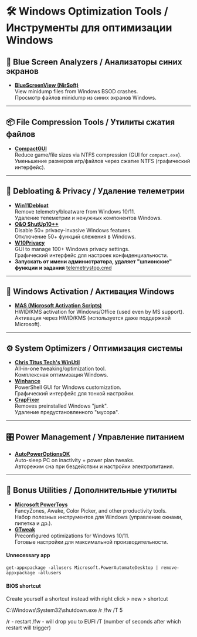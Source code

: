 # 🛠️ **Windows Optimization Tools / Инструменты для оптимизации Windows**  

## 🔵 **Blue Screen Analyzers / Анализаторы синих экранов**  
- [**BlueScreenView (NirSoft)**](https://www.nirsoft.net/utils/bluescreenview-x64.zip)  
  View minidump files from Windows BSOD crashes.  
  Просмотр файлов minidump из синих экранов Windows.  

---

## 📦 **File Compression Tools / Утилиты сжатия файлов**  
- [**CompactGUI**](https://github.com/IridiumIO/CompactGUI/releases/)  
  Reduce game/file sizes via NTFS compression (GUI for `compact.exe`).  
  Уменьшение размеров игр/файлов через сжатие NTFS (графический интерфейс).  

---

## 🚫 **Debloating & Privacy / Удаление телеметрии**  
- [**Win11Debloat**](https://github.com/Raphire/Win11Debloat)  
  Remove telemetry/bloatware from Windows 10/11.  
  Удаление телеметрии и ненужных компонентов Windows.  
- [**O&O ShutUp10++**](https://www.oo-software.com/en/shutup10)  
  Disable 50+ privacy-invasive Windows features.  
  Отключение 50+ функций слежения в Windows.  
- [**W10Privacy**](https://www.w10privacy.de/english-home/)  
  GUI to manage 100+ Windows privacy settings.  
  Графический интерфейс для настроек конфиденциальности.  
 - **Запускать от имени администратора, удаляет "шпионские" функции и задания**
   [telemetrystop.cmd](https://github.com/AndrewMarchukov/useful-things/blob/main/telemetrystop.cmd)

---

## 🔑 **Windows Activation / Активация Windows**  
- [**MAS (Microsoft Activation Scripts)**](https://github.com/massgravel/Microsoft-Activation-Scripts)  
  HWID/KMS activation for Windows/Office (used even by MS support).  
  Активация через HWID/KMS (используется даже поддержкой Microsoft).  

---

## ⚙️ **System Optimizers / Оптимизация системы**  
- [**Chris Titus Tech's WinUtil**](https://github.com/ChrisTitusTech/winutil)  
  All-in-one tweaking/optimization tool.  
  Комплексная оптимизация Windows.  
- [**Winhance**](https://github.com/memstechtips/Winhance)  
  PowerShell GUI for Windows customization.  
  Графический интерфейс для тонкой настройки.  
- [**CrapFixer**](https://github.com/builtbybel/CrapFixer)  
  Removes preinstalled Windows "junk".  
  Удаление предустановленного "мусора".  

---

## 🎛️ **Power Management / Управление питанием**  
- [**AutoPowerOptionsOK**](https://softwareok.com/?seite=Microsoft/AutoPowerOptionsOK)  
  Auto-sleep PC on inactivity + power plan tweaks.  
  Авторежим сна при бездействии и настройки электропитания.  

---

## 🧰 **Bonus Utilities / Дополнительные утилиты**  
- [**Microsoft PowerToys**](https://remontka.pro/microsoft-powertoys-windows-10/)  
  FancyZones, Awake, Color Picker, and other productivity tools.  
  Набор полезных инструментов для Windows (управление окнами, пипетка и др.).  
- [**GTweak**](https://github.com/Greedeks/GTweak)  
  Preconfigured optimizations for Windows 10/11.  
  Готовые настройки для максимальной производительности.  

#### Unnecessary app

```get-appxpackage -allusers Microsoft.PowerAutomateDesktop | remove-appxpackage -allusers```

#### BIOS shortcut

Create yourself a shortcut instead with right click > new > shortcut

C:\Windows\System32\shutdown.exe /r /fw /T 5

/r - restart
/fw - will drop you to EUFI
/T (number of seconds after which restart will trigger)
